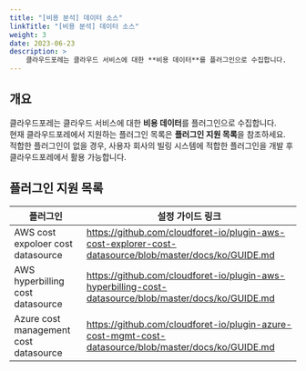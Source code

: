 ```yaml
---
title: "[비용 분석] 데이터 소스"
linkTitle: "[비용 분석] 데이터 소스"
weight: 3
date: 2023-06-23
description: >
    클라우드포레는 클라우드 서비스에 대한 **비용 데이터**를 플러그인으로 수집합니다.
---
```


## 개요

클라우드포레는 클라우드 서비스에 대한 **비용 데이터**를 플러그인으로 수집합니다.  
현재 클라우드포레에서 지원하는 플러그인 목록은 **플러그인 지원 목록**을 참조하세요.  
적합한 플러그인이 없을 경우, 사용자 회사의 빌링 시스템에 적합한 플러그인을 개발 후  
클라우드포레에서 활용 가능합니다.

## 플러그인 지원 목록

| **플러그인** | **설정 가이드 링크**                                                                                           |
| --- |---------------------------------------------------------------------------------------------------------|
| AWS cost expoloer cost datasource | https://github.com/cloudforet-io/plugin-aws-cost-explorer-cost-datasource/blob/master/docs/ko/GUIDE.md  |
| AWS hyperbilling cost datasource | https://github.com/cloudforet-io/plugin-aws-hyperbilling-cost-datasource/blob/master/docs/ko/GUIDE.md   |
| Azure cost management cost datasource | https://github.com/cloudforet-io/plugin-azure-cost-mgmt-cost-datasource/blob/master/docs/ko/GUIDE.md  |
